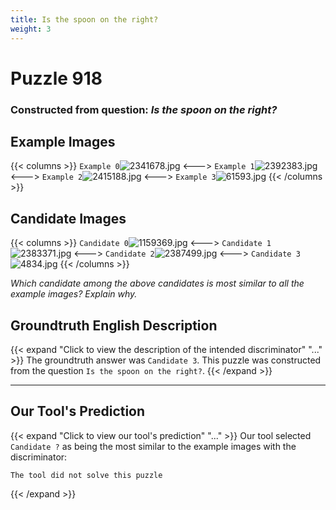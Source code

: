 ```yaml
---
title: Is the spoon on the right?
weight: 3
---
```


# Puzzle 918
### Constructed from question: _Is the spoon on the right?_


## Example Images
{{< columns >}}
`Example 0`![2341678.jpg](/gqa_images/2341678.jpg)
<--->
`Example 1`![2392383.jpg](/gqa_images/2392383.jpg)
<--->
`Example 2`![2415188.jpg](/gqa_images/2415188.jpg)
<--->
`Example 3`![61593.jpg](/gqa_images/61593.jpg)
{{< /columns >}}

## Candidate Images
{{< columns >}}
`Candidate 0`![1159369.jpg](/gqa_images/1159369.jpg)
<--->
`Candidate 1`![2383371.jpg](/gqa_images/2383371.jpg)
<--->
`Candidate 2`![2387499.jpg](/gqa_images/2387499.jpg)
<--->
`Candidate 3`![4834.jpg](/gqa_images/4834.jpg)
{{< /columns >}}

*Which candidate among the above candidates is most similar to all the example images? Explain why.*

## Groundtruth English Description

{{< expand "Click to view the description of the intended discriminator" "..." >}}
The groundtruth answer was `Candidate 3`. This puzzle was constructed from the question `Is the spoon on the right?`.
{{< /expand >}}

---

## Our Tool's Prediction

{{< expand "Click to view our tool's prediction" "..." >}}
Our tool selected `Candidate ?` as being the most similar to the example images with the discriminator:
```plaintext
The tool did not solve this puzzle
```
{{< /expand >}}
